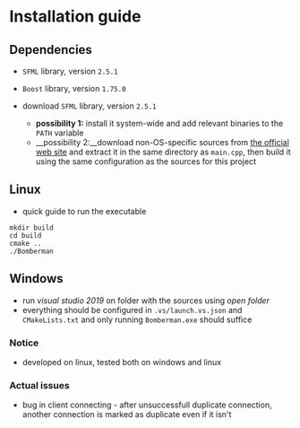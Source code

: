 # Installation guide

## Dependencies
- `SFML` library, version `2.5.1`
- `Boost` library, version `1.75.0`

- download `SFML` library, version `2.5.1`
    - __possibility 1:__ install it system-wide and add relevant binaries to the `PATH` variable
    - __possibility 2:__download non-OS-specific sources from [the official web site](https://www.sfml-dev.org/files/SFML-2.5.1-sources.zip) and extract it in the same directory as `main.cpp`, then build it using the same configuration as the sources for this project
        
## Linux
- quick guide to run the executable
```shell
mkdir build
cd build
cmake ..
./Bomberman
```

## Windows
- run _visual studio 2019_ on folder with the sources using _open folder_
- everything should be configured in `.vs/launch.vs.json` and `CMakeLists.txt` and only running `Bomberman.exe` should suffice

### Notice
- developed on linux, tested both on windows and linux

### Actual issues
- bug in client connecting - after unsuccessfull duplicate connection, another
    connection is marked as duplicate even if it isn't